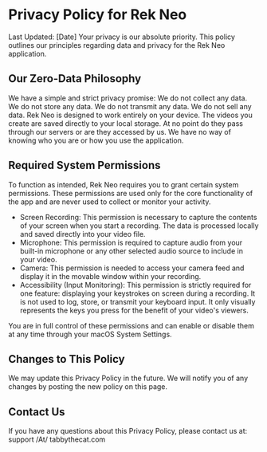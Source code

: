 # Privacy Policy for Rek Neo

Last Updated: [Date]
Your privacy is our absolute priority. This policy outlines our principles regarding data and privacy for the Rek Neo application.

## Our Zero-Data Philosophy
We have a simple and strict privacy promise:
We do not collect any data.
We do not store any data.
We do not transmit any data.
We do not sell any data.
Rek Neo is designed to work entirely on your device. The videos you create are saved directly to your local storage. At no point do they pass through our servers or are they accessed by us. We have no way of knowing who you are or how you use the application.


## Required System Permissions
To function as intended, Rek Neo requires you to grant certain system permissions. These permissions are used only for the core functionality of the app and are never used to collect or monitor your activity.
- Screen Recording: This permission is necessary to capture the contents of your screen when you start a recording. The data is processed locally and saved directly into your video file.
- Microphone: This permission is required to capture audio from your built-in microphone or any other selected audio source to include in your video.
- Camera: This permission is needed to access your camera feed and display it in the movable window within your recording.
- Accessibility (Input Monitoring): This permission is strictly required for one feature: displaying your keystrokes on screen during a recording. It is not used to log, store, or transmit your keyboard input. It only visually represents the keys you press for the benefit of your video's viewers.

You are in full control of these permissions and can enable or disable them at any time through your macOS System Settings.

## Changes to This Policy
We may update this Privacy Policy in the future. We will notify you of any changes by posting the new policy on this page.

## Contact Us
If you have any questions about this Privacy Policy, please contact us at: support /At/ tabbythecat.com
